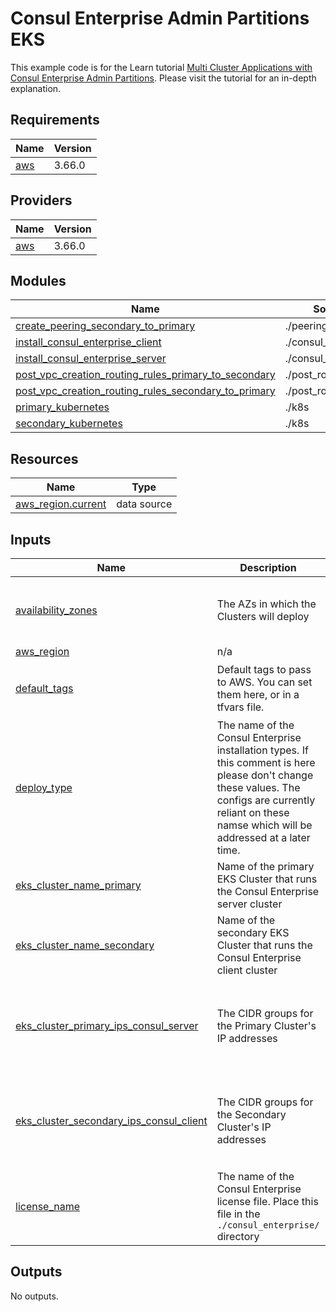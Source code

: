 # Consul Enterprise Admin Partitions EKS

This example code is for the Learn tutorial [Multi Cluster Applications with Consul Enterprise Admin Partitions](https://learn.hashicorp.com/tutorials/consul/kubernetes-admin-partitions?in=consul/kubernetes). Please visit the tutorial for an in-depth explanation.


## Requirements

| Name | Version |
|------|---------|
| <a name="requirement_aws"></a> [aws](#requirement\_aws) | 3.66.0 |

## Providers

| Name | Version |
|------|---------|
| <a name="provider_aws"></a> [aws](#provider\_aws) | 3.66.0 |

## Modules

| Name | Source | Version |
|------|--------|---------|
| <a name="module_create_peering_secondary_to_primary"></a> [create\_peering\_secondary\_to\_primary](#module\_create\_peering\_secondary\_to\_primary) | ./peering | n/a |
| <a name="module_install_consul_enterprise_client"></a> [install\_consul\_enterprise\_client](#module\_install\_consul\_enterprise\_client) | ./consul_enterprise | n/a |
| <a name="module_install_consul_enterprise_server"></a> [install\_consul\_enterprise\_server](#module\_install\_consul\_enterprise\_server) | ./consul_enterprise | n/a |
| <a name="module_post_vpc_creation_routing_rules_primary_to_secondary"></a> [post\_vpc\_creation\_routing\_rules\_primary\_to\_secondary](#module\_post\_vpc\_creation\_routing\_rules\_primary\_to\_secondary) | ./post_routing | n/a |
| <a name="module_post_vpc_creation_routing_rules_secondary_to_primary"></a> [post\_vpc\_creation\_routing\_rules\_secondary\_to\_primary](#module\_post\_vpc\_creation\_routing\_rules\_secondary\_to\_primary) | ./post_routing | n/a |
| <a name="module_primary_kubernetes"></a> [primary\_kubernetes](#module\_primary\_kubernetes) | ./k8s | n/a |
| <a name="module_secondary_kubernetes"></a> [secondary\_kubernetes](#module\_secondary\_kubernetes) | ./k8s | n/a |

## Resources

| Name | Type |
|------|------|
| [aws_region.current](https://registry.terraform.io/providers/hashicorp/aws/3.66.0/docs/data-sources/region) | data source |

## Inputs

| Name | Description | Type | Default | Required |
|------|-------------|------|---------|:--------:|
| <a name="input_availability_zones"></a> [availability\_zones](#input\_availability\_zones) | The AZs in which the Clusters will deploy | `map` | <pre>{<br>  "zone_one": "us-east-1a",<br>  "zone_two": "us-east-1f"<br>}</pre> | no |
| <a name="input_aws_region"></a> [aws\_region](#input\_aws\_region) | n/a | `string` | `"us-east-1"` | no |
| <a name="input_default_tags"></a> [default\_tags](#input\_default\_tags) | Default tags to pass to AWS. You can set them here, or in a tfvars file. | `map(string)` | <pre>{<br>  "github": "hashicorp/learn-consul-kubernetes"<br>}</pre> | no |
| <a name="input_deploy_type"></a> [deploy\_type](#input\_deploy\_type) | The name of the Consul Enterprise installation types. If this comment is here please don't change these values. The configs are currently reliant on these namse which will be addressed at a later time. | `map` | <pre>{<br>  "client": "client",<br>  "server": "server"<br>}</pre> | no |
| <a name="input_eks_cluster_name_primary"></a> [eks\_cluster\_name\_primary](#input\_eks\_cluster\_name\_primary) | Name of the primary EKS Cluster that runs the Consul Enterprise server cluster | `string` | `"primary"` | no |
| <a name="input_eks_cluster_name_secondary"></a> [eks\_cluster\_name\_secondary](#input\_eks\_cluster\_name\_secondary) | Name of the secondary EKS Cluster that runs the Consul Enterprise client cluster | `string` | `"secondary"` | no |
| <a name="input_eks_cluster_primary_ips_consul_server"></a> [eks\_cluster\_primary\_ips\_consul\_server](#input\_eks\_cluster\_primary\_ips\_consul\_server) | The CIDR groups for the Primary Cluster's IP addresses | `map` | <pre>{<br>  "internet": "0.0.0.0/0",<br>  "private": "10.100.1.0/24",<br>  "public": "10.100.2.0/24",<br>  "vpc": "10.100.0.0/16"<br>}</pre> | no |
| <a name="input_eks_cluster_secondary_ips_consul_client"></a> [eks\_cluster\_secondary\_ips\_consul\_client](#input\_eks\_cluster\_secondary\_ips\_consul\_client) | The CIDR groups for the Secondary Cluster's IP addresses | `map` | <pre>{<br>  "internet": "0.0.0.0/0",<br>  "private": "172.30.1.0/24",<br>  "public": "172.30.2.0/24",<br>  "vpc": "172.30.0.0/16"<br>}</pre> | no |
| <a name="input_license_name"></a> [license\_name](#input\_license\_name) | The name of the Consul Enterprise license file. Place this file in the `./consul_enterprise/` directory | `string` | `"consul.hclic"` | no |

## Outputs

No outputs.
